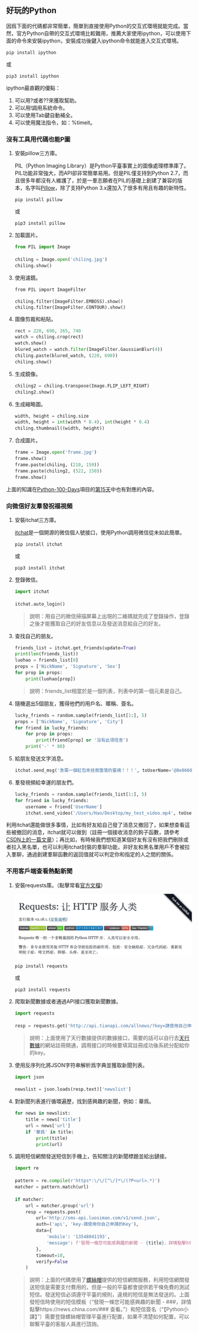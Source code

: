 ## 好玩的Python

因爲下面的代碼都非常簡單，簡單到直接使用Python的交互式環境就能完成。當然，官方Python自帶的交互式環境比較難用，推薦大家使用ipython，可以使用下面的命令來安裝ipython，安裝成功後鍵入ipython命令就能進入交互式環境。

```Shell
pip install ipython
```

或

```Shell
pip3 install ipython
```

ipython最直觀的優點：

1. 可以用?或者??來獲取幫助。
2. 可以用!調用系統命令。
3. 可以使用Tab鍵自動補全。
4. 可以使用魔法指令，如：%timeit。

### 沒有工具用代碼也能P圖

1. 安裝pillow三方庫。

   PIL（Python Imaging Library）是Python平臺事實上的圖像處理標準庫了。PIL功能非常強大，而API卻非常簡單易用。但是PIL僅支持到Python 2.7，而且很多年都沒有人維護了，於是一羣志願者在PIL的基礎上創建了兼容的版本，名字叫[Pillow](https://github.com/python-pillow/Pillow)，除了支持Python 3.x還加入了很多有用且有趣的新特性。

   ```Shell
   pip install pillow
   ```

   或

   ```Shell
   pip3 install pillow
   ```

2. 加載圖片。

   ```Python
   from PIL import Image
   
   chiling = Image.open('chiling.jpg')
   chiling.show()
   ```

3. 使用濾鏡。

   ```Shell
   from PIL import ImageFilter
   
   chiling.filter(ImageFilter.EMBOSS).show()
   chiling.filter(ImageFilter.CONTOUR).show()
   ```

4. 圖像剪裁和粘貼。

   ```Python
   rect = 220, 690, 265, 740 
   watch = chiling.crop(rect)
   watch.show()
   blured_watch = watch.filter(ImageFilter.GaussianBlur(4))
   chiling.paste(blured_watch, (220, 690))
   chiling.show()
   ```

5. 生成鏡像。

   ```Python
   chiling2 = chiling.transpose(Image.FLIP_LEFT_RIGHT)
   chiling2.show()
   ```

6. 生成縮略圖。

   ```Python
   width, height = chiling.size
   width, height = int(width * 0.4), int(height * 0.4)
   chiling.thumbnail((width, height))
   ```

7. 合成圖片。

   ```Python
   frame = Image.open('frame.jpg')
   frame.show()
   frame.paste(chiling, (210, 150))
   frame.paste(chiling2, (522, 150))
   frame.show()
   ```

上面的知識在[Python-100-Days](https://github.com/jackfrued/Python-100-Days)項目的[第15天](<https://github.com/jackfrued/Python-100-Days/blob/master/Day01-15/15.%E5%9B%BE%E5%83%8F%E5%92%8C%E5%8A%9E%E5%85%AC%E6%96%87%E6%A1%A3%E5%A4%84%E7%90%86.md>)中也有對應的內容。

### 向微信好友羣發祝福視頻

1. 安裝itchat三方庫。

   [itchat](<https://itchat.readthedocs.io/zh/latest/>)是一個開源的微信個人號接口，使用Python調用微信從未如此簡單。

   ```Shell
   pip install itchat
   ```

   或

   ```Shell
   pip3 install itchat
   ```

2. 登錄微信。

   ```Python
   import itchat
   
   itchat.auto_login()
   ```

   > 說明：用自己的微信掃描屏幕上出現的二維碼就完成了登錄操作，登錄之後才能獲取自己的好友信息以及發送消息給自己的好友。

3. 查找自己的朋友。

   ```Python
   friends_list = itchat.get_friends(update=True)
   print(len(friends_list))
   luohao = friends_list[0]
   props = ['NickName', 'Signature', 'Sex']
   for prop in props:
       print(luohao[prop])
   ```

   > 說明：friends_list相當於是一個列表，列表中的第一個元素是自己。

4. 隨機選出5個朋友，獲得他們的用戶名、暱稱、簽名。

   ```Python
   lucky_friends = random.sample(friends_list[1:], 5) 
   props = ['NickName', 'Signature', 'City']
   for friend in lucky_friends:
       for prop in props:
           print(friend[prop] or '沒有此項信息')    
       print('-' * 80)
   ```

5. 給朋友發送文字消息。

   ```Python
   itchat.send_msg('急需一個紅包來拯救墮落的靈魂！！！', toUserName='@8e06606db03f0e28d0ff884083f727e6')
   ```

6. 羣發視頻給幸運的朋友們。

   ```Python
   lucky_friends = random.sample(friends_list[1:], 5) 
   for friend in lucky_friends:
       username = friend['UserName']
       itchat.send_video('/Users/Hao/Desktop/my_test_video.mp4', toUserName=username)
   ```

利用itchat還能做很多事情，比如有好友給自己發了消息又撤回了，如果想查看這些被撤回的消息，itchat就可以做到（註冊一個接收消息的鉤子函數，請參考[CSDN上的一篇文章](<https://blog.csdn.net/enweitech/article/details/79585043>)）；再比如，有時候我們想知道某個好友有沒有把我們刪除或者拉入黑名單，也可以利用itchat封裝的羣聊功能，非好友和黑名單用戶不會被拉入羣聊，通過創建羣聊函數的返回值就可以判定你和指定的人之間的關係。

### 不用客戶端查看熱點新聞

1. 安裝requests庫。（點擊常看[官方文檔](<https://2.python-requests.org/zh_CN/latest/>)）

   ![](./res/requests.png)

   ```Shell
   pip install requests
   ```

   或

   ```Shell
   pip3 install requests
   ```

2. 爬取新聞數據或者通過API接口獲取新聞數據。

   ```Python
   import requests
   
   resp = requests.get('http://api.tianapi.com/allnews/?key=請使用自己申請的Key&col=7&num=50')
   ```

   > 說明：上面使用了天行數據提供的數據接口，需要的話可以自行去[天行數據](<https://www.tianapi.com/>)的網站註冊開通，調用接口的時候要填寫註冊成功後系統分配給你的key。

3. 使用反序列化將JSON字符串解析爲字典並獲取新聞列表。

   ```Python
   import json
   
   newslist = json.loads(resp.text)['newslist']
   ```

4. 對新聞列表進行循環遍歷，找到感興趣的新聞，例如：華爲。

   ```Python
   for news in newslist:
       title = news['title']
       url = news['url']
       if '華爲' in title:
           print(title)
           print(url)
   ```

5. 調用短信網關發送短信到手機上，告知關注的新聞標題並給出鏈接。

   ```Python
   import re
   
   pattern = re.compile(r'https*:\/\/[^\/]*\/(?P<url>.*)') 
   matcher = pattern.match(url)
   
   if matcher:
       url = matcher.group('url')
       resp = requests.post(
           url='http://sms-api.luosimao.com/v1/send.json',
           auth=('api', 'key-請使用你自己申請的Key'),
           data={
               'mobile': '13548041193',
               'message': f'發現一條您可能感興趣的新聞 - {title}，詳情點擊https://news.china.com/{url} 查看。【Python小課】'
           },
           timeout=10,
           verify=False
       )
   ```

   > 說明：上面的代碼使用了[螺絲帽](<https://luosimao.com/>)提供的短信網關服務，利用短信網關發送短信是需要支付費用的，但是一般的平臺都會提供若干條免費的測試短信。發送短信必須遵守平臺的規則，違規的短信是無法發送的。上面發短信時使用的短信模板（“發現一條您可能感興趣的新聞 - ###，詳情點擊https://news.china.com/### 查看。”）和短信簽名（“【Python小課】”）需要登錄螺絲帽管理平臺進行配置，如果不清楚如何配置，可以聯繫平臺的客服人員進行諮詢。

